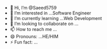 - 👋 Hi, I’m @Saeed5759
- 👀 I’m interested in ...Software Engineer
- 🌱 I’m currently learning ...Web Development
- 💞️ I’m looking to collaborate on ...
- 📫 How to reach me ...
- 😄 Pronouns: ...HE/HIM
- ⚡ Fun fact: ...

<!---
Saeed5759/Saeed5759 is a ✨ special ✨ repository because its `README.md` (this file) appears on your GitHub profile.
You can click the Preview link to take a look at your changes.
--->
